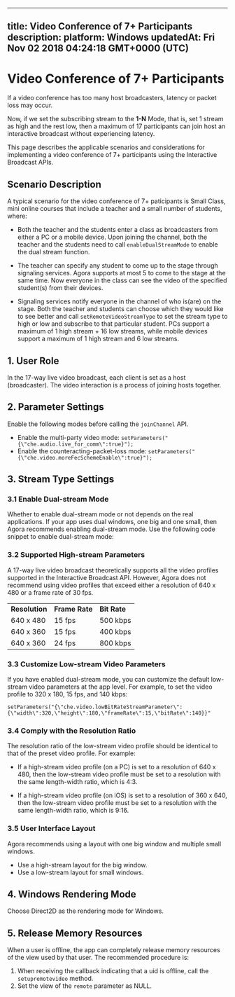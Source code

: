 
---
title: Video Conference of 7+ Participants
description: 
platform: Windows
updatedAt: Fri Nov 02 2018 04:24:18 GMT+0000 (UTC)
---
# Video Conference of 7+ Participants
If a video conference has too many host broadcasters, latency or packet loss may occur.

Now, if we set the subscribing stream to the **1-N** Mode, that is, set 1 stream as high and the rest low, then a maximum of 17 participants can join host an interactive broadcast without experiencing latency.

This page describes the applicable scenarios and considerations for implementing a video conference of 7+ participants using the Interactive Broadcast APIs.

## Scenario Description

A typical scenario for the video conference of 7+ paticipants is Small Class, mini online courses that include a teacher and a small number of students, where:

-   Both the teacher and the students enter a class as broadcasters from either a PC or a mobile device. Upon joining the channel, both the teacher and the students need to call `enableDualStreamMode` to enable the dual stream function.

-   The teacher can specify any student to come up to the stage through signaling services. Agora supports at most 5 to come to the stage at the same time. Now everyone in the class can see the video of the specified student\(s\) from their devices.

-   Signaling services notify everyone in the channel of who is\(are\) on the stage. Both the teacher and students can choose which they would like to see better and call `setRemoteVideoStreamType` to set the stream type to high or low and subscribe to that particular student. PCs support a maximum of 1 high stream + 16 low streams, while mobile devices support a maximum of 1 high stream and 6 low streams.


## 1. User Role

In the 17-way live video broadcast, each client is set as a host \(broadcaster\). The video interaction is a process of joining hosts together.

## 2. Parameter Settings

Enable the following modes before calling the `joinChannel` API.

-   Enable the multi-party video mode: `setParameters("{\"che.audio.live_for_comm\":true}");`
-   Enable the counteracting-packet-loss mode: `setParameters("{\"che.video.moreFecSchemeEnable\":true}");`


## 3. Stream Type Settings

### 3.1 Enable Dual-stream Mode

Whether to enable dual-stream mode or not depends on the real applications. If your app uses dual windows, one big and one small, then Agora recommends enabling dual-stream mode. Use the following code snippet to enable dual-stream mode:

### 3.2 Supported High-stream Parameters

A 17-way live video broadcast theoretically supports all the video profiles supported in the Interactive Broadcast API. However, Agora does not recommend using video profiles that exceed either a resolution of 640 x 480 or a frame rate of 30 fps.

<table>
<colgroup>
<col/>
<col/>
<col/>
</colgroup>
<tbody>
<tr><td><strong>Resolution</strong></td>
<td><strong>Frame Rate</strong></td>
<td><strong>Bit Rate</strong></td>
</tr>
<tr><td>640 x 480</td>
<td>15 fps</td>
<td>500 kbps</td>
</tr>
<tr><td>640 x 360</td>
<td>15 fps</td>
<td>400 kbps</td>
</tr>
<tr><td>640 x 360</td>
<td>24 fps</td>
<td>800 kbps</td>
</tr>
</tbody>
</table>


### 3.3 Customize Low-stream Video Parameters

If you have enabled dual-stream mode, you can customize the default low-stream video parameters at the app level. For example, to set the video profile to 320 x 180, 15 fps, and 140 kbps:

```
setParameters("{\"che.video.lowBitRateStreamParameter\":{\"width\":320,\"height\":180,\"frameRate\":15,\"bitRate\":140}}"
```

### 3.4 Comply with the Resolution Ratio

The resolution ratio of the low-stream video profile should be identical to that of the preset video profile. For example:

-   If a high-stream video profile \(on a PC\) is set to a resolution of 640 x 480, then the low-stream video profile must be set to a resolution with the same length-width ratio, which is 4:3.

-   If a high-stream video profile \(on iOS\) is set to a resolution of 360 x 640, then the low-stream video profile must be set to a resolution with the same length-width ratio, which is 9:16.


### 3.5 User Interface Layout

Agora recommends using a layout with one big window and multiple small windows.

-   Use a high-stream layout for the big window.
-   Use a low-stream layout for small windows.


## 4. Windows Rendering Mode

Choose Direct2D as the rendering mode for Windows.

## 5. Release Memory Resources

When a user is offline, the app can completely release memory resources of the view used by that user. The recommended procedure is:

1.  When receiving the callback indicating that a uid is offline, call the `setupremotevideo` method.
2.  Set the view of the `remote` parameter as NULL.




